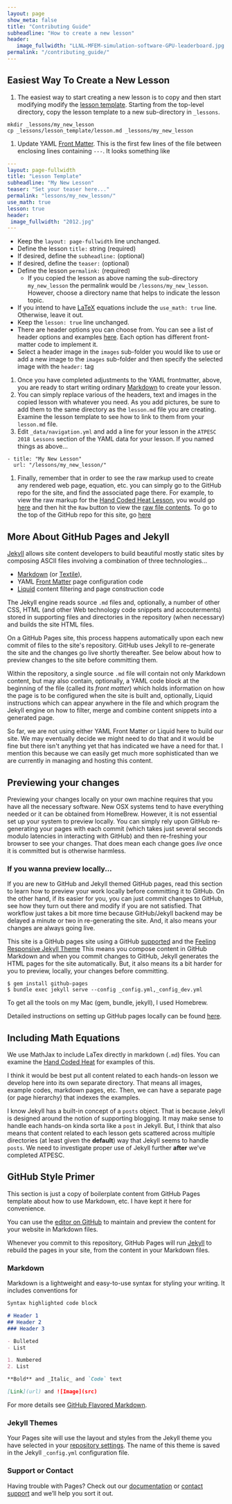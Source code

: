 ```yaml
---
layout: page
show_meta: false
title: "Contributing Guide"
subheadline: "How to create a new lesson"
header:
   image_fullwidth: "LLNL-MFEM-simulation-software-GPU-leaderboard.jpg "
permalink: "/contributing_guide/"
---
```


## Easiest Way To Create a New Lesson

1. The easiest way to start creating a new lesson is to copy and then start modifying
   modify the [lesson template](/lessons/lesson_template/). Starting from the top-level
   directory, copy the lesson template to a new sub-directory in `_lessons`.
```shell
mkdir _lessons/my_new_lesson
cp _lessons/lesson_template/lesson.md _lessons/my_new_lesson
```
1. Update YAML [Front Matter](http://jekyllrb.com/docs/frontmatter/). This is the
   first few lines of the file between enclosing lines containing `---`. It looks
   something like
```yaml
---
layout: page-fullwidth
title: "Lesson Template"
subheadline: "My New Lesson"
teaser: "Set your teaser here..."
permalink: "lessons/my_new_lesson/"
use_math: true
lesson: true
header:
 image_fullwidth: "2012.jpg"
---
```
   * Keep the `layout: page-fullwidth` line unchanged.
   * Define the lesson `title:` string (required)
   * If desired, define the `subheadline:` (optional)
   * If desired, define the `teaser:` (optional)
   * Define the lesson `permalink:` (required)
     * If you copied the lesson as above naming the sub-directory `my_new_lesson`
       the permalink would be `/lessons/my_new_lesson`. However, choose a directory
       name that helps to indicate the lesson topic.
   * If you intend to have [LaTeX](https://www.latex-project.org) equations
     include the `use_math: true` line. Otherwise, leave it out.
   * Keep the `lesson: true` line unchanged.
   * There are header options you can choose from. You can see a list of header
     options and examples [here](/headers/). Each option has different front-matter
     code to implement it. 
   * Select a header image in the `images` sub-folder you would like to use or
     add a new image to the `images` sub-folder and then specify the selected
     image with the `header:` tag
1. Once you have completed adjustments to the YAML frontmatter, above, you are
   ready to start writing ordinary [Markdown](https://guides.github.com/features/mastering-markdown/)
   to create your lesson.
1. You can simply replace various of the headers, text and images in the copied lesson
   with whatever you need. As you add pictures, be sure to add them to the same
   directory as the `lesson.md` file you are creating. Examine the lesson template
   to see how to link to them from your `lesson.md` file.
1. Edit `_data/navigation.yml` and add a line for your lesson in the `ATPESC 2018 Lessons`
   section of the YAML data for your lesson. If you named things as above...
```
- title: "My New Lesson"
  url: "/lessons/my_new_lesson/"
```
1. Finally, remember that in order to see the raw markup used to create any rendered
   web page, equation, etc. you can simply go to the GitHub repo for the site, and
   find the associated page there. For example, to view the raw markup for the
   [Hand Coded Heat Lesson](/lessons/hand_coded_heat/), you would go
   [here](https://github.com/xsdk-project/ATPESC2018HandsOnLessons/blob/gh-pages/_lessons/hand_coded_heat/lesson.md)
   and then hit the `Raw` button to view the
   [raw file contents](https://raw.githubusercontent.com/xsdk-project/ATPESC2018HandsOnLessons/gh-pages/_lessons/hand_coded_heat/lesson.md).
   To go to the top of the GitHub repo for this site, go [here](https://github.com/xsdk-project/ATPESC2018HandsOnLessons)

## More About GitHub Pages and Jekyll

[Jekyll](https://jekyllrb.com) allows site content developers to build beautiful
mostly static sites by composing ASCII files involving a combination of three
technologies...

* [Markdown](https://guides.github.com/features/mastering-markdown/)
(or [Textile](https://www.promptworks.com/textile)),
* YAML [Front Matter](http://jekyllrb.com/docs/frontmatter/) page configuration code
* [Liquid](https://shopify.github.io/liquid/) content filtering and page construction code

The Jekyll engine reads source `.md` files and, optionally, a number of
other CSS, HTML (and other Web technology code snippets and accouterments) stored in
supporting files and directories in the repository (when necessary) and builds the
site HTML files.

On a GitHub Pages site, this process happens automatically upon each new commit of
files to the site's repository. GitHub uses Jekyll to re-generate the site and the
changes go live shortly thereafter. See below about how to preview changes to the
site before committing them.

Within the repository, a single source `.md` file will contain not only Markdown
content, but may also contain, optionally, a YAML code block at the beginning of
the file (called its _front matter_) which holds information on how the page is
to be configured when the site is built and, optionally, Liquid instructions
which can appear anywhere in the file and which program the Jekyll engine on how
to filter, merge and combine content snippets into a generated page.

So far, we are not using either YAML Front Matter or Liquid here to build our
site. We may eventually decide we might need to do that and it would be fine
but there isn't anything yet that has indicated we have a need for that. I
mention this because we can easily get much more sophisticated than we are
currently in managing and hosting this content.

## Previewing your changes

Previewing your changes locally on your own machine requires that you have all
the necessary software. New OSX systems tend to have everything needed or it
can be obtained from HomeBrew. However, it is not essential set up your system
to preview locally. You can simply rely upon GitHub re-generating your pages
with each commit (which takes just several seconds modulo latencies in interacting
with GitHub) and then re-freshing your browser to see your changes. That does
mean each change goes _live_ once it is committed but is otherwise harmless.

### If you wanna preview locally...

If you are new to GitHub and Jekyll themed GitHub pages, read this section to
learn how to preview your work locally before committing it to GitHub. On the
other hand, if its easier for you, you can just commit changes to GitHub, see
how they turn out there and modify if you are not satisfied. That workflow
just takes a bit more time because GitHub/Jekyll backend may be delayed a
minute or two in re-generating the site. And, it also means your changes
are always going live.

This site is a GitHub pages site using a GitHub [supported](https://pages.github.com/themes/)
and the [Feeling Responsive Jekyll Theme](https://phlow.github.io/feeling-responsive/)
This means you compose content in GitHub Markdown and when you commit
changes to GitHub, Jekyll generates the HTML pages for the site automatically. But, it also
means its a bit harder for you to preview, locally, your changes before committing.

```
$ gem install github-pages
$ bundle exec jekyll serve --config _config.yml,_config_dev.yml
```

To get all the tools on my Mac (gem, bundle, jekyll), I used Homebrew.

Detailed instructions on setting up GitHub pages locally can be found [here](/how_to_preview_locally/).

## Including Math Equations

We use MathJax to include LaTex directly in markdown (`.md`) files. You can examine
the [Hand Coded Heat](/lessons/hand_coded_heat/) for examples of this.

I think it would be best put all content related to each hands-on lesson we develop here
into its own separate directory. That means all images, example codes, markdown pages, etc.
Then, we can have a separate page (or page hierarchy) that indexes the examples.

I know Jekyll has a built-in concept of a `posts` object. That is because Jekyll is designed
around the notion of supporting blogging. It may make sense to handle each hands-on kinda
sorta like a `post` in Jekyll. But, I think that also means that content related to each
lesson gets scattered across multiple directories (at least given the **default**) way that
Jekyll seems to handle `posts`. We need to investigate proper use of Jekyll further **after**
we've completed ATPESC.

## GitHub Style Primer

This section is just a copy of boilerplate content from GitHub Pages template
about how to use Markdown, etc. I have kept it here for convenience.

You can use the [editor on GitHub](https://github.com/xsdk-project/HandsOnLessons/edit/master/README.md) to maintain and preview the content for your website in Markdown files.

Whenever you commit to this repository, GitHub Pages will run [Jekyll](https://jekyllrb.com/) to rebuild the pages in your site, from the content in your Markdown files.

### Markdown

Markdown is a lightweight and easy-to-use syntax for styling your writing. It includes conventions for

```markdown
Syntax highlighted code block

# Header 1
## Header 2
### Header 3

- Bulleted
- List

1. Numbered
2. List

**Bold** and _Italic_ and `Code` text

[Link](url) and ![Image](src)
```

For more details see [GitHub Flavored Markdown](https://guides.github.com/features/mastering-markdown/).

### Jekyll Themes

Your Pages site will use the layout and styles from the Jekyll theme you have selected in your [repository settings](https://github.com/xsdk-project/HandsOnLessons/settings). The name of this theme is saved in the Jekyll `_config.yml` configuration file.

### Support or Contact

Having trouble with Pages? Check out our [documentation](https://help.github.com/categories/github-pages-basics/) or [contact support](https://github.com/contact) and we’ll help you sort it out.
